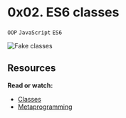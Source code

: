 # 0x02. ES6 classes
`OOP` `JavaScript` `ES6`

![Fake classes](https://miro.medium.com/v2/resize:fit:640/format:webp/1*Y0YBFpkc8QWaCo3gPoRarQ.jpeg)
## Resources
**Read or watch:**
* [Classes](https://intranet.alxswe.com/rltoken/IDo2mlwrId8srxeBNEjftw)
* [Metaprogramming](https://intranet.alxswe.com/rltoken/CQS69TtR8objrRABVPVNZA)
